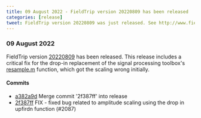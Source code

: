 ```yaml
---
title: 09 August 2022 - FieldTrip version 20220809 has been released
categories: [release]
tweet: FieldTrip version 20220809 was just released. See http://www.fieldtriptoolbox.org/#09-august-2022
---
```


### 09 August 2022

FieldTrip version [20220809](http://github.com/fieldtrip/fieldtrip/releases/tag/20220809) has been released. This release includes a
critical fix for the drop-in replacement of the signal processing toolbox's [resample.m](https://github.com/fieldtrip/fieldtrip/blob/master/external/signal/resample.m) function, which got the scaling wrong initially.

#### Commits

- [a382a9d](http://github.com/fieldtrip/fieldtrip/commit/a382a9d) Merge commit '2f387ff' into release
- [2f387ff](http://github.com/fieldtrip/fieldtrip/commit/2f387ff) FIX - fixed bug related to amplitude scaling using the drop in upfirdn function (#2087)
